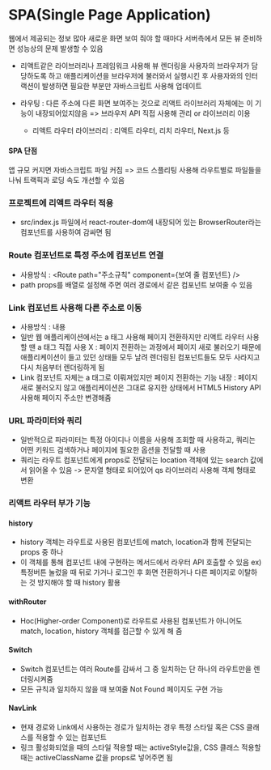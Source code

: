 # SPA(Single Page Application)

웹에서 제공되는 정보 많아 새로운 화면 보여 줘야 할 때마다 서버측에서 모든 뷰 준비하면 성능상의 문제 발생할 수 있음

- 리액트같은 라이브러리나 프레임워크 사용해 뷰 렌더링을 사용자의 브라우저가 담당하도록 하고 애플리케이션을 브라우저에 불러와서 실행시킨 후 사용자와의 인터랙션이 발생하면 필요한 부분만 자바스크립트 사용해 업데이트

- 라우팅 : 다른 주소에 다른 화면 보여주는 것으로 리액트 라이브러리 자체에는 이 기능이 내장되어있지않음 => 브라우저 API 직접 사용해 관리 or 라이브러리 이용
  - 리액트 라우터 라이브러리 : 리액트 라우터, 리치 라우터, Next.js 등

#### SPA 단점

앱 규모 커지면 자바스크립트 파일 커짐 => 코드 스플리팅 사용해 라우트별로 파일들을 나눠 트랙픽과 로딩 속도 개선할 수 있음

### 프로젝트에 리액트 라우터 적용

- src/index.js 파일에서 react-router-dom에 내장되어 있는 BrowserRouter라는 컴포넌트를 사용하여 감싸면 됨

### Route 컴포넌트로 특정 주소에 컴포넌트 연결

- 사용방식 : <Route path="주소규칙" component={보여 줄 컴포넌트} />
- path props를 배열로 설정해 주면 여러 경로에서 같은 컴포넌트 보여줄 수 있음

### Link 컴포넌트 사용해 다른 주소로 이동

- 사용방식 : <Link to="주소">내용</Link>
- 일반 웹 애플리케이션에서는 a 태그 사용해 페이지 전환하지만 리액트 라우터 사용할 땐 a 태그 직접 사용 X
  : 페이지 전환하는 과정에서 페이지 새로 불러오기 때문에 애플리케이션이 들고 있던 상태들 모두 날려 렌더링된 컴포넌트들도 모두 사라지고 다시 처음부터 렌더링하게 됨
- Link 컴포넌트 자체는 a 태그로 이뤄져있지만 페이지 전환하는 기능 내장
  : 페이지 새로 불러오지 않고 애플리케이션은 그대로 유지한 상태에서 HTML5 History API 사용해 페이지 주소만 변경해줌

### URL 파라미터와 쿼리

- 일반적으로 파라미터는 특정 아이디나 이름을 사용해 조회할 때 사용하고, 쿼리는 어떤 키워드 검색하거나 페이지에 필요한 옵션을 전달할 때 사용
- 쿼리는 라우트 컴포넌트에게 props로 전달되는 location 객체에 있는 search 값에서 읽어올 수 있음 -> 문자열 형태로 되어있어 qs 라이브러리 사용해 객체 형태로 변환

### 리액트 라우터 부가 기능

#### history

- history 객체는 라우트로 사용된 컴포넌트에 match, location과 함께 전달되는 props 중 하나
- 이 객체를 통해 컴포넌트 내에 구현하는 메서드에서 라우터 API 호출할 수 있음
  ex) 특정버튼 눌렀을 때 뒤로 가거나 로그인 후 화면 전환하거나 다른 페이지로 이탈하는 것 방지해야 할 때 history 활용

#### withRouter

- Hoc(Higher-order Component)로 라우트로 사용된 컴포넌트가 아니어도 match, location, history 객체를 접근할 수 있게 해 줌

#### Switch

- Switch 컴포넌트는 여러 Route를 감싸서 그 중 일치하는 단 하나의 라우트만을 렌더링시켜줌
- 모든 규칙과 일치하지 않을 때 보여줄 Not Found 페이지도 구현 가능

#### NavLink

- 현재 경로와 Link에서 사용하는 경로가 일치하는 경우 특정 스타일 혹은 CSS 클래스를 적용할 수 있는 컴포넌트
- 링크 활성화되었을 때의 스타일 적용할 때는 activeStyle값을, CSS 클래스 적용할 때는 activeClassName 값을 props로 넣어주면 됨
